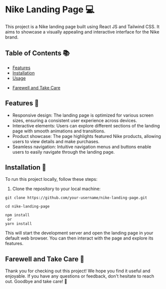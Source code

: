 # Nike Landing Page  💻

This project is a Nike landing page built using React JS and Tailwind CSS. It aims to showcase a visually appealing and interactive interface for the Nike brand.

## Table of Contents  📚

- [Features](#features)
- [Installation](#installation)
- [Usage](#usage)
<!-- - [Contributing](#contributing) -->
- [Farewell and Take Care](#farewell-and-take-care)

## Features  🎉

- Responsive design: The landing page is optimized for various screen sizes, ensuring a consistent user experience across devices.
- Interactive elements: Users can explore different sections of the landing page with smooth animations and transitions.
- Product showcase: The page highlights featured Nike products, allowing users to view details and make purchases.
- Seamless navigation: Intuitive navigation menus and buttons enable users to easily navigate through the landing page.
## Installation 🔧

To run this project locally, follow these steps:

1. Clone the repository to your local machine:

```
git clone https://github.com/your-username/nike-landing-page.git
```

``` 
cd nike-landing-page
```

```
npm install
 or
yarn install
```

This will start the development server and open the landing page in your default web browser. You can then interact with the page and explore its features.

<!-- ## Contributing 🤝
Contributions are welcome! If you have any ideas for improvements, new features, or bug fixes, feel free to open an issue or submit a pull request. Please ensure that your contributions adhere to the code style and guidelines of the project. -->

## Farewell and Take Care 🌟

Thank you for checking out this project! We hope you find it useful and enjoyable. If you have any questions or feedback, don't hesitate to reach out. Goodbye and take care! 👋

